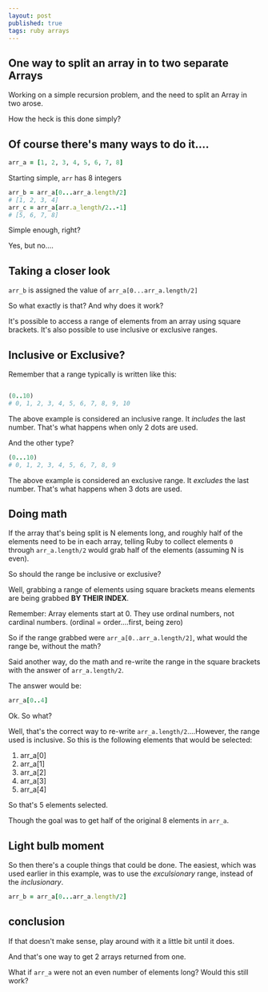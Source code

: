 ```yaml
---
layout: post
published: true
tags: ruby arrays
---
```


## One way to split an array in to two separate Arrays

Working on a simple recursion problem, and the need to split an Array in two arose.

How the heck is this done simply?

## Of course there's many ways to do it....

```ruby
arr_a = [1, 2, 3, 4, 5, 6, 7, 8]
```

Starting simple, `arr` has 8 integers

```ruby
arr_b = arr_a[0...arr_a.length/2]
# [1, 2, 3, 4]
arr_c = arr_a[arr.a_length/2..-1]
# [5, 6, 7, 8]
```

Simple enough, right?

Yes, but no....

## Taking a closer look

`arr_b` is assigned the value of `arr_a[0...arr_a.length/2]`

So what exactly is that? And why does it work?

It's possible to access a range of elements from an array using square brackets. It's also possible to use inclusive or exclusive ranges.

## Inclusive or Exclusive?

Remember that a range typically is written like this:

```ruby

(0..10)
# 0, 1, 2, 3, 4, 5, 6, 7, 8, 9, 10
```
The above example is considered an inclusive range. It _includes_ the last number. That's what happens when only 2 dots are used.

And the other type?

```ruby
(0...10)
# 0, 1, 2, 3, 4, 5, 6, 7, 8, 9
```

The above example is considered an exclusive range. It _excludes_ the last number. That's what happens when 3 dots are used.

## Doing math

If the array that's being split is N elements long, and roughly half of the elements need to be in each array, telling Ruby to collect elements `0` through `arr_a.length/2` would grab half of the elements (assuming N is even).

So should the range be inclusive or exclusive?

Well, grabbing a range of elements using square brackets means elements are being grabbed **BY THEIR INDEX**.

Remember: Array elements start at 0. They use ordinal numbers, not cardinal numbers. (ordinal = order....first, being zero)

So if the range grabbed were `arr_a[0..arr_a.length/2]`, what would the range be, without the math?

Said another way, do the math and re-write the range in the square brackets with the answer of `arr_a.length/2`.

The answer would be:

```ruby
arr_a[0..4]
```

Ok. So what?

Well, that's the correct way to re-write `arr_a.length/2`....However, the range used is inclusive. So this is the following elements that would be selected:

1. arr_a[0]
2. arr_a[1]
3. arr_a[2]
4. arr_a[3]
5. arr_a[4]

So that's 5 elements selected.

Though the goal was to get half of the original 8 elements in `arr_a`.

## Light bulb moment

So then there's a couple things that could be done. The easiest, which was used earlier in this example, was to use the _exculsionary_ range, instead of the _inclusionary_.

```ruby
arr_b = arr_a[0...arr_a.length/2]
```

## conclusion

If that doesn't make sense, play around with it a little bit until it does.

And that's one way to get 2 arrays returned from one.

What if `arr_a` were not an even number of elements long? Would this still work?